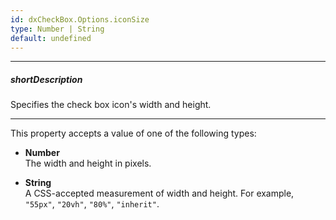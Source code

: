 ```yaml
---
id: dxCheckBox.Options.iconSize
type: Number | String
default: undefined
---
```

---
##### shortDescription
Specifies the check box icon's width and height.

---
This property accepts a value of one of the following types:

- **Number**  
The width and height in pixels.

- **String**  
A CSS-accepted measurement of width and height. For example, `"55px"`, `"20vh"`, `"80%"`, `"inherit"`.
